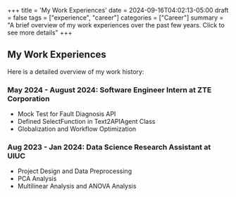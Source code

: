 +++
title = 'My Work Experiences'
date = 2024-09-16T04:02:13-05:00
draft = false
tags = ["experience", "career"]
categories = ["Career"]
summary = "A brief overview of my work experiences over the past few years. Click to see more details"
+++
## My Work Experiences
Here is a detailed overview of my work history:

### May 2024 - August 2024: Software Engineer Intern at ZTE Corporation
- Mock Test for Fault Diagnosis API
- Defined SelectFunction in Text2APIAgent Class
- Globalization and Workflow Optimization

### Aug 2023 - Jan 2024: Data Science Research Assistant at UIUC
- Project Design and Data Preprocessing
- PCA Analysis
- Multilinear Analysis and ANOVA Analysis


